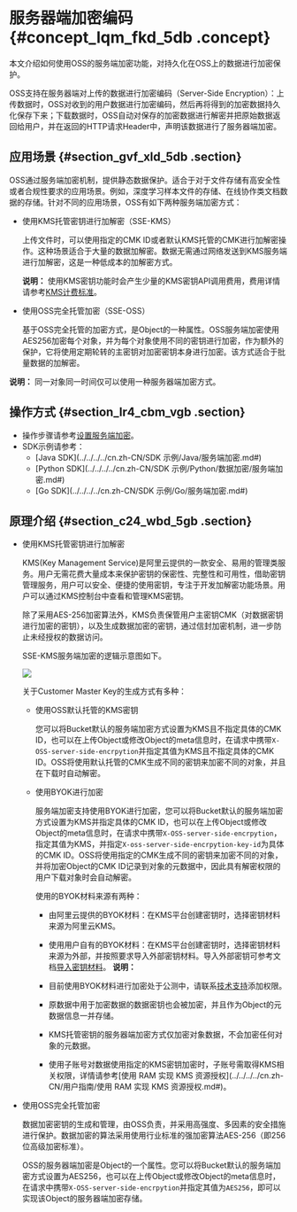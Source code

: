 # 服务器端加密编码 {#concept_lqm_fkd_5db .concept}

本文介绍如何使用OSS的服务端加密功能，对持久化在OSS上的数据进行加密保护。

OSS支持在服务器端对上传的数据进行加密编码（Server-Side Encryption）：上传数据时，OSS对收到的用户数据进行加密编码，然后再将得到的加密数据持久化保存下来；下载数据时，OSS自动对保存的加密数据进行解密并把原始数据返回给用户，并在返回的HTTP请求Header中，声明该数据进行了服务器端加密。

## 应用场景 {#section_gvf_xld_5db .section}

OSS通过服务端加密机制，提供静态数据保护。适合于对于文件存储有高安全性或者合规性要求的应用场景。例如，深度学习样本文件的存储、在线协作类文档数据的存储。针对不同的应用场景，OSS有如下两种服务端加密方式：

-   使用KMS托管密钥进行加解密（SSE-KMS）

    上传文件时，可以使用指定的CMK ID或者默认KMS托管的CMK进行加解密操作。这种场景适合于大量的数据加解密。数据无需通过网络发送到KMS服务端进行加解密，这是一种低成本的加解密方式。

    **说明：** 使用KMS密钥功能时会产生少量的KMS密钥API调用费用，费用详情请参考[KMS计费标准](../../../../cn.zh-CN/产品定价/计费方式.md#section_br1_k3j_kfb)。

-   使用OSS完全托管加密（SSE-OSS）

    基于OSS完全托管的加密方式，是Object的一种属性。OSS服务端加密使用AES256加密每个对象，并为每个对象使用不同的密钥进行加密，作为额外的保护，它将使用定期轮转的主密钥对加密密钥本身进行加密。该方式适合于批量数据的加解密。


**说明：** 同一对象同一时间仅可以使用一种服务器端加密方式。

## 操作方式 {#section_lr4_cbm_vgb .section}

-   操作步骤请参考[设置服务端加密](../../../../cn.zh-CN/控制台用户指南/管理存储空间/设置服务端加密.md#)。
-   SDK示例请参考：
    -   [Java SDK](../../../../cn.zh-CN/SDK 示例/Java/服务端加密.md#)
    -   [Python SDK](../../../../cn.zh-CN/SDK 示例/Python/数据加密/服务端加密.md#)
    -   [Go SDK](../../../../cn.zh-CN/SDK 示例/Go/服务端加密.md#)

## 原理介绍 {#section_c24_wbd_5gb .section}

-   使用KMS托管密钥进行加解密

    KMS\(Key Management Service\)是阿里云提供的一款安全、易用的管理类服务。用户无需花费大量成本来保护密钥的保密性、完整性和可用性，借助密钥管理服务，用户可以安全、便捷的使用密钥，专注于开发加解密功能场景。用户可以通过KMS控制台中查看和管理KMS密钥。

    除了采用AES-256加密算法外，KMS负责保管用户主密钥CMK（对数据密钥进行加密的密钥），以及生成数据加密的密钥，通过信封加密机制，进一步防止未经授权的数据访问。

    SSE-KMS服务端加密的逻辑示意图如下。

    ![](http://static-aliyun-doc.oss-cn-hangzhou.aliyuncs.com/assets/img/4384/156222610738833_zh-CN.png)

    关于Customer Master Key的生成方式有多种：

    -   使用OSS默认托管的KMS密钥

        您可以将Bucket默认的服务端加密方式设置为KMS且不指定具体的CMK ID，也可以在上传Object或修改Object的meta信息时，在请求中携带`X-OSS-server-side-encrpytion`并指定其值为KMS且不指定具体的CMK ID。OSS将使用默认托管的CMK生成不同的密钥来加密不同的对象，并且在下载时自动解密。

    -   使用BYOK进行加密

        服务端加密支持使用BYOK进行加密，您可以将Bucket默认的服务端加密方式设置为KMS并指定具体的CMK ID，也可以在上传Object或修改Object的meta信息时，在请求中携带`X-OSS-server-side-encrpytion`，指定其值为KMS，并指定`X-oss-server-side-encrpytion-key-id`为具体的CMK ID。OSS将使用指定的CMK生成不同的密钥来加密不同的对象，并将加密Object的CMK ID记录到对象的元数据中，因此具有解密权限的用户下载对象时会自动解密。

        使用的BYOK材料来源有两种：

        -   由阿里云提供的BYOK材料：在KMS平台创建密钥时，选择密钥材料来源为阿里云KMS。
        -   使用用户自有的BYOK材料：在KMS平台创建密钥时，选择密钥材料来源为外部，并按照要求导入外部密钥材料。导入外部密钥可参考文档[导入密钥材料](../../../../cn.zh-CN/用户指南/导入密钥材料.md#)。
        **说明：** 

        -   目前使用BYOK材料进行加密处于公测中，请联系[技术支持](https://selfservice.console.aliyun.com/ticket/createIndex)添加权限。
        -   原数据中用于加密数据的数据密钥也会被加密，并且作为Object的元数据信息一并存储。
        -   KMS托管密钥的服务器端加密方式仅加密对象数据，不会加密任何对象的元数据。
        -   使用子账号对数据使用指定的KMS密钥加密时，子账号需取得KMS相关权限，详情请参考[使用 RAM 实现 KMS 资源授权](../../../../cn.zh-CN/用户指南/使用 RAM 实现 KMS 资源授权.md#)。
-   使用OSS完全托管加密

    数据加密密钥的生成和管理，由OSS负责，并采用高强度、多因素的安全措施进行保护。数据加密的算法采用使用行业标准的强加密算法AES-256（即256位高级加密标准）。

    OSS的服务器端加密是Object的一个属性。您可以将Bucket默认的服务端加密方式设置为AES256，也可以在上传Object或修改Object的meta信息时，在请求中携带`X-OSS-server-side-encrpytion`并指定其值为`AES256`，即可以实现该Object的服务器端加密存储。


